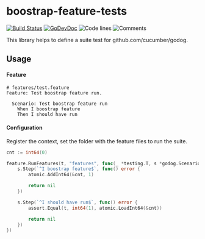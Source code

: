 # boostrap-feature-tests

[![Build Status](https://github.com/dohernandez/boostrap-feature-tests/workflows/test/badge.svg)](https://github.com/dohernandez/boostrap-feature-tests/actions?query=branch%3Amain+workflow%3Atest)
[![GoDevDoc](https://img.shields.io/badge/dev-doc-00ADD8?logo=go)](https://pkg.go.dev/github.com/dohernandez/boostrap-feature-tests)
![Code lines](https://sloc.xyz/github/dohernandez/boostrap-feature-tests/?category=code)
![Comments](https://sloc.xyz/github/dohernandez/boostrap-feature-tests/?category=comments)

This library helps to define a suite test for github.com/cucumber/godog.

## Usage

#### Feature

```gherkin
# features/test.feature
Feature: Test boostrap feature run.

  Scenario: Test boostrap feature run
    When I boostrap feature
    Then I should have run
```

#### Configuration

Register the context, set the folder with the feature files to run the suite.

```go
cnt := int64(0)

feature.RunFeatures(t, "features", func(_ *testing.T, s *godog.ScenarioContext) {
    s.Step(`^I boostrap feature$`, func() error {
        atomic.AddInt64(&cnt, 1)

        return nil
    })

    s.Step(`^I should have run$`, func() error {
        assert.Equal(t, int64(1), atomic.LoadInt64(&cnt))

        return nil
    })
})
```